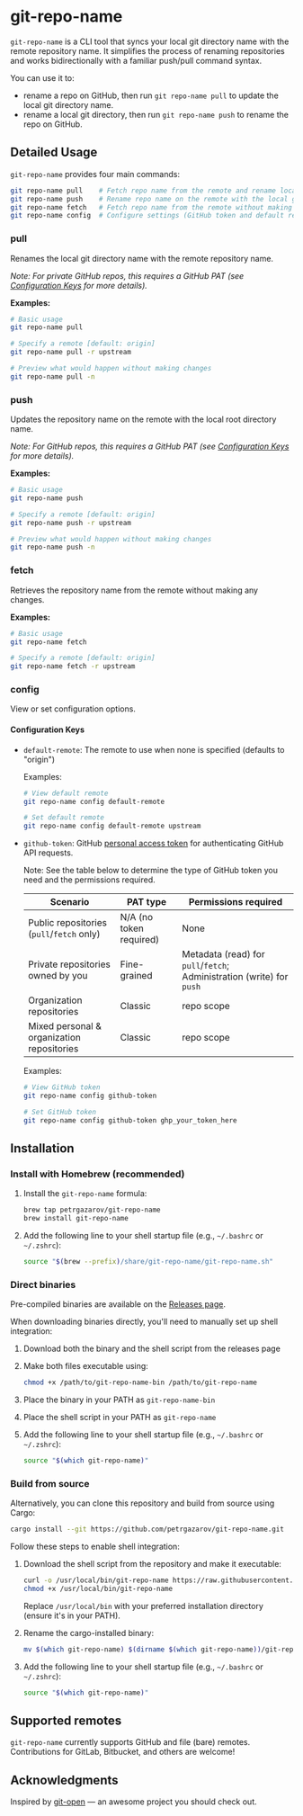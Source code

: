 # git-repo-name

`git-repo-name` is a CLI tool that syncs your local git directory name with the remote repository name. It simplifies the process of renaming repositories and works bidirectionally with a familiar push/pull command syntax.

You can use it to:

- rename a repo on GitHub, then run `git repo-name pull` to update the local git directory name.
- rename a local git directory, then run `git repo-name push` to rename the repo on GitHub.

## Detailed Usage

`git-repo-name` provides four main commands:

```sh
git repo-name pull    # Fetch repo name from the remote and rename local git directory name to match it
git repo-name push    # Rename repo name on the remote with the local git directory name
git repo-name fetch   # Fetch repo name from the remote without making changes
git repo-name config  # Configure settings (GitHub token and default remote)
```

### pull

Renames the local git directory name with the remote repository name.

_Note: For private GitHub repos, this requires a GitHub PAT (see [Configuration Keys](#configuration-keys) for more details)._

**Examples:**

```bash
# Basic usage
git repo-name pull

# Specify a remote [default: origin]
git repo-name pull -r upstream

# Preview what would happen without making changes
git repo-name pull -n
```

### push

Updates the repository name on the remote with the local root directory name.

_Note: For GitHub repos, this requires a GitHub PAT (see [Configuration Keys](#configuration-keys) for more details)._

**Examples:**

```bash
# Basic usage
git repo-name push

# Specify a remote [default: origin]
git repo-name push -r upstream

# Preview what would happen without making changes
git repo-name push -n
```

### fetch

Retrieves the repository name from the remote without making any changes.

**Examples:**

```bash
# Basic usage
git repo-name fetch

# Specify a remote [default: origin]
git repo-name fetch -r upstream
```

### config

View or set configuration options.

#### Configuration Keys

- `default-remote`: The remote to use when none is specified (defaults to "origin")

  Examples:

  ```sh
  # View default remote
  git repo-name config default-remote

  # Set default remote
  git repo-name config default-remote upstream
  ```

- `github-token`: GitHub [personal access token](https://docs.github.com/en/authentication/keeping-your-account-and-data-secure/managing-your-personal-access-tokens) for authenticating GitHub API requests.

  Note: See the table below to determine the type of GitHub token you need and the permissions required.

  | Scenario                                   | PAT type                | Permissions required                                                  |
  | ------------------------------------------ | ----------------------- | --------------------------------------------------------------------- |
  | Public repositories (`pull`/`fetch` only)  | N/A (no token required) | None                                                                  |
  | Private repositories owned by you          | Fine-grained            | Metadata (read) for `pull`/`fetch`; Administration (write) for `push` |
  | Organization repositories                  | Classic                 | repo scope                                                            |
  | Mixed personal & organization repositories | Classic                 | repo scope                                                            |

  Examples:

  ```sh
  # View GitHub token
  git repo-name config github-token

  # Set GitHub token
  git repo-name config github-token ghp_your_token_here
  ```

## Installation

### Install with Homebrew (recommended)

1. Install the `git-repo-name` formula:

   ```bash
   brew tap petrgazarov/git-repo-name
   brew install git-repo-name
   ```

2. Add the following line to your shell startup file (e.g., `~/.bashrc` or `~/.zshrc`):

   ```sh
   source "$(brew --prefix)/share/git-repo-name/git-repo-name.sh"
   ```

### Direct binaries

Pre-compiled binaries are available on the [Releases page](https://github.com/petrgazarov/git-repo-name/releases).

When downloading binaries directly, you'll need to manually set up shell integration:

1. Download both the binary and the shell script from the releases page
2. Make both files executable using:
   ```bash
   chmod +x /path/to/git-repo-name-bin /path/to/git-repo-name
   ```
3. Place the binary in your PATH as `git-repo-name-bin`
4. Place the shell script in your PATH as `git-repo-name`
5. Add the following line to your shell startup file (e.g., `~/.bashrc` or `~/.zshrc`):

   ```sh
   source "$(which git-repo-name)"
   ```

### Build from source

Alternatively, you can clone this repository and build from source using Cargo:

```bash
cargo install --git https://github.com/petrgazarov/git-repo-name.git
```

Follow these steps to enable shell integration:

1. Download the shell script from the repository and make it executable:

   ```bash
   curl -o /usr/local/bin/git-repo-name https://raw.githubusercontent.com/petrgazarov/git-repo-name/main/shell/git-repo-name.sh
   chmod +x /usr/local/bin/git-repo-name
   ```

   Replace `/usr/local/bin` with your preferred installation directory (ensure it's in your PATH).

2. Rename the cargo-installed binary:

   ```bash
   mv $(which git-repo-name) $(dirname $(which git-repo-name))/git-repo-name-bin
   ```

3. Add the following line to your shell startup file (e.g., `~/.bashrc` or `~/.zshrc`):

   ```sh
   source "$(which git-repo-name)"
   ```

## Supported remotes

`git-repo-name` currently supports GitHub and file (bare) remotes. Contributions for GitLab, Bitbucket, and others are welcome!

## Acknowledgments

Inspired by [git-open](https://github.com/paulirish/git-open) — an awesome project you should check out.
